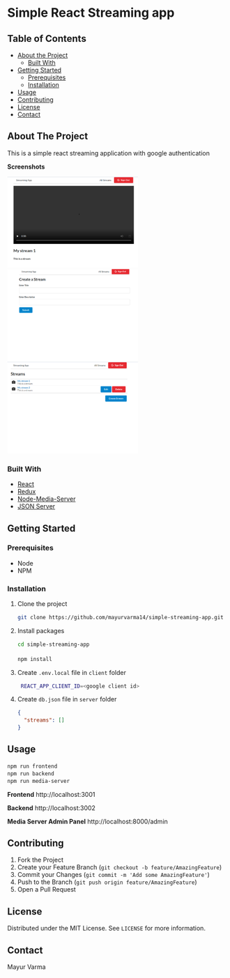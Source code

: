 # Simple React Streaming app

## Table of Contents

- [About the Project](#about-the-project)
  - [Built With](#built-with)
- [Getting Started](#getting-started)
  - [Prerequisites](#prerequisites)
  - [Installation](#installation)
- [Usage](#usage)
- [Contributing](#contributing)
- [License](#license)
- [Contact](#contact)

## About The Project

This is a simple react streaming application with google authentication

**Screenshots**

<img src="./documentation/images/view-stream.png" width="300" height="210">
<img src="./documentation/images/create-stream.png" width="300" height="210">
<img src="./documentation/images/list-stream.png" width="300" height="210">

### Built With

- [React](https://reactjs.org)
- [Redux](https://redux.js.org)
- [Node-Media-Server](https://github.com/illuspas/Node-Media-Server)
- [JSON Server](https://github.com/typicode/json-server)

## Getting Started

### Prerequisites

- Node
- NPM

### Installation

1. Clone the project

   ```bash
   git clone https://github.com/mayurvarma14/simple-streaming-app.git
   ```

2. Install packages

   ```bash
   cd simple-streaming-app

   npm install
   ```

3. Create `.env.local` file in `client` folder

   ```bash
    REACT_APP_CLIENT_ID=<google client id>
   ```

4. Create `db.json` file in `server` folder

   ```json
   {
     "streams": []
   }
   ```

## Usage

```bash
npm run frontend
npm run backend
npm run media-server
```

**Frontend** http://localhost:3001

**Backend** http://localhost:3002

**Media Server Admin Panel** http://localhost:8000/admin

## Contributing

1. Fork the Project
2. Create your Feature Branch (`git checkout -b feature/AmazingFeature`)
3. Commit your Changes (`git commit -m 'Add some AmazingFeature'`)
4. Push to the Branch (`git push origin feature/AmazingFeature`)
5. Open a Pull Request

## License

Distributed under the MIT License. See `LICENSE` for more information.

## Contact

Mayur Varma
